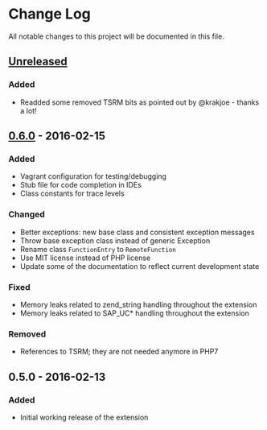 # Change Log
All notable changes to this project will be documented in this file.

## [Unreleased]
### Added
- Readded some removed TSRM bits as pointed out by @krakjoe - thanks a lot!

## [0.6.0] - 2016-02-15
### Added
- Vagrant configuration for testing/debugging
- Stub file for code completion in IDEs
- Class constants for trace levels

### Changed
- Better exceptions: new base class and consistent exception messages
- Throw base exception class instead of generic Exception
- Rename class `FunctionEntry` to `RemoteFunction`
- Use MIT license instead of PHP license
- Update some of the documentation to reflect current development state

### Fixed
- Memory leaks related to zend_string handling throughout the extension
- Memory leaks related to SAP_UC* handling throughout the extension

### Removed
- References to TSRM; they are not needed anymore in PHP7

## 0.5.0 - 2016-02-13
### Added
- Initial working release of the extension

[Unreleased]: https://github.com/gkralik/php7-sapnwrfc/compare/0.6.0...HEAD
[0.6.0]: https://github.com/gkralik/php7-sapnwrfc/compare/0.5.0...0.6.0
